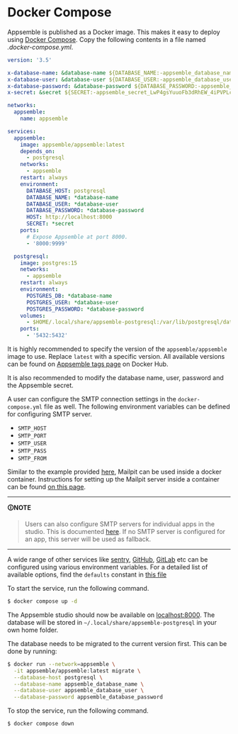 # Docker Compose

Appsemble is published as a Docker image. This makes it easy to deploy using
[Docker Compose](https://docs.docker.com/compose). Copy the following contents in a file named
_.docker-compose.yml_.

```yaml copy filename="docker-compose.yml"
version: '3.5'

x-database-name: &database-name ${DATABASE_NAME:-appsemble_database_name}
x-database-user: &database-user ${DATABASE_USER:-appsemble_database_user}
x-database-password: &database-password ${DATABASE_PASSWORD:-appsemble_database_password}
x-secret: &secret ${SECRET:-appsemble_secret_LwP4gsYuuoFb3dRhEW_4iPVPLcfIvsDuBHDJHDbjQ}

networks:
  appsemble:
    name: appsemble

services:
  appsemble:
    image: appsemble/appsemble:latest
    depends_on:
      - postgresql
    networks:
      - appsemble
    restart: always
    environment:
      DATABASE_HOST: postgresql
      DATABASE_NAME: *database-name
      DATABASE_USER: *database-user
      DATABASE_PASSWORD: *database-password
      HOST: http://localhost:8000
      SECRET: *secret
    ports:
      # Expose Appsemble at port 8000.
      - '8000:9999'

  postgresql:
    image: postgres:15
    networks:
      - appsemble
    restart: always
    environment:
      POSTGRES_DB: *database-name
      POSTGRES_USER: *database-user
      POSTGRES_PASSWORD: *database-password
    volumes:
      - $HOME/.local/share/appsemble-postgresql:/var/lib/postgresql/data
    ports:
      - '5432:5432'
```

It is highly recommended to specify the version of the `appsemble/appsemble` image to use. Replace
`latest` with a specific version. All available versions can be found on
[Appsemble tags page](https://hub.docker.com/r/appsemble/appsemble/tags) on Docker Hub.

It is also recommended to modify the database name, user, password and the Appsemble secret.

A user can configure the SMTP connection settings in the `docker-compose.yml` file as well. The
following environment variables can be defined for configuring SMTP server.

- `SMTP_HOST`
- `SMTP_PORT`
- `SMTP_USER`
- `SMTP_PASS`
- `SMTP_FROM`

Similar to the example provided
[here](https://gitlab.com/appsemble/appsemble/-/tree/main/packages/server?ref_type=heads#smtp),
Mailpit can be used inside a docker container. Instructions for setting up the Mailpit server inside
a container can be found
[on this page](https://mailpit.axllent.org/docs/install/docker/#docker-compose-example).

---

**🛈NOTE**

> Users can also configure SMTP servers for individual apps in the studio. This is documented
> [here](../guides/App.md#secrets). If no SMTP server is configured for an app, this server will be
> used as fallback.

---

A wide range of other services like [sentry](https://sentry.io), [GitHub](https://github.com),
[GitLab](https://gitlab.com) etc can be configured using various environment variables. For a
detailed list of available options, find the `defaults` constant in
[this file](https://gitlab.com/appsemble/appsemble/-/blob/main/packages/server/utils/argv.ts)

To start the service, run the following command.

```sh
$ docker compose up -d
```

The Appsemble studio should now be available on [localhost:8000](http://localhost:8000). The
database will be stored in `~/.local/share/appsemble-postgresql` in your own home folder.

The database needs to be migrated to the current version first. This can be done by running:

```sh
$ docker run --network=appsemble \
  -it appsemble/appsemble:latest migrate \
  --database-host postgresql \
  --database-name appsemble_database_name \
  --database-user appsemble_database_user \
  --database-password appsemble_database_password
```

To stop the service, run the following command.

```sh
$ docker compose down
```
